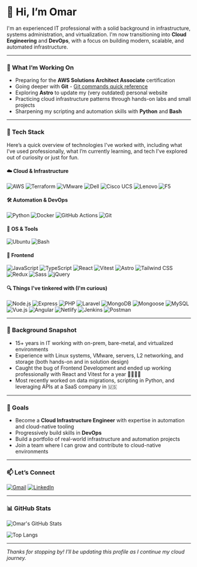 # 👋 Hi, I’m Omar

I'm an experienced IT professional with a solid background in infrastructure, systems administration, and virtualization. I'm now transitioning into **Cloud Engineering** and **DevOps**, with a focus on building modern, scalable, and automated infrastructure.

---

### 🌱 What I’m Working On

- Preparing for the **AWS Solutions Architect Associate** certification
- Going deeper with **Git** - [Git commands quick reference](./git-quick-reference.md)
- Exploring **Astro** to update my (very outdated) personal website
- Practicing cloud infrastructure patterns through hands-on labs and small projects
- Sharpening my scripting and automation skills with **Python** and **Bash**

---

### 🧰 Tech Stack

Here’s a quick overview of technologies I've worked with, including what I’ve used professionally, what I’m currently learning, and tech I've explored out of curiosity or just for fun.

#### ☁️ Cloud & Infrastructure

![AWS](https://img.shields.io/badge/AWS-Learning-lightgreen?style=flat&logo=amazonwebservices&logoColor=orange)
![Terraform](https://img.shields.io/badge/Terraform-Learning-lightgreen?style=flat&logo=terraform&logoColor=purple)
![VMware](https://img.shields.io/badge/VMware%20Vsphere-Deployed%20%26%20Configured%20/%20Presales-black?style=flat&logo=vmware&logoColor=white)
![Dell](https://img.shields.io/badge/Dell%20Servers%20%26%20Storage-Deployed%20%26%20Configured%20/%20Presales-007DB8?style=flat&logo=dell&logoColor=007DB8)
![Cisco UCS](https://img.shields.io/badge/Cisco%20UCS%20Servers-Deployed%20%26%20Configured%20/%20Presales-1BA0D7?style=flat&logo=cisco&logoColor=1BA0D7)
![Lenovo](https://img.shields.io/badge/Lenovo%20Servers-Presales%20Experience-ED1C24?style=flat&logo=lenovo&logoColor=white)
![F5](https://img.shields.io/badge/F5%20Networks-Load%20Balancing%20Experience-E60027?style=flat&logo=f5&logoColor=white)


#### 🛠 Automation & DevOps

![Python](https://img.shields.io/badge/Python-Used%20for%20Scripting-blue?style=flat&logo=python&logoColor=3776AB)
![Docker](https://img.shields.io/badge/Docker-Learning-lightgreen?style=flat&logo=docker&logoColor=2496ED)
![GitHub Actions](https://img.shields.io/badge/GitHub%20Actions-Learning-lightgreen?style=flat&logo=githubactions&logoColor=2088FF)
![Git](https://img.shields.io/badge/Git-Daily%20Use-pink?style=flat&logo=git&logoColor=F05032)

#### 🐧 OS & Tools

![Ubuntu](https://img.shields.io/badge/Linux-Primary%20OS-E95420?style=flat&logo=linux&logoColor=white)
![Bash](https://img.shields.io/badge/Bash-Daily%20Use-121011?style=flat&logo=gnubash&logoColor=white)

#### 🎨 Frontend

![JavaScript](https://img.shields.io/badge/JavaScript-Some%20Experience-F7DF1E?style=flat&logo=javascript&logoColor=F7DF1E)
![TypeScript](https://img.shields.io/badge/TypeScript-Some%20Experience-3178C6?style=flat&logo=typescript&logoColor=blue)
![React](https://img.shields.io/badge/React-Some%20Experience-20232A?style=flat&logo=react&logoColor=61DAFB)
![Vitest](https://img.shields.io/badge/Vitest-Some%20Experience-6E9F18?style=flat&logo=vitest&logoColor=6E9F18)
![Astro](https://img.shields.io/badge/Astro-Personal%20Projects-BC52EE?style=flat&logo=astro&logoColor=BC52EE)
![Tailwind CSS](https://img.shields.io/badge/TailwindCSS-Personal%20Projects-06B6D4?style=flat&logo=tailwindcss&logoColor=06B6D4)
![Redux](https://img.shields.io/badge/Redux-Familiar-764ABC?style=flat&logo=redux&logoColor=white)
![Sass](https://img.shields.io/badge/Sass-Familiar-CC6699?style=flat&logo=sass&logoColor=white)
![jQuery](https://img.shields.io/badge/jQuery-Familiar-0769AD?style=flat&logo=jquery&logoColor=white)

#### 🔍 Things I've tinkered with (I'm curious)

![Node.js](https://img.shields.io/badge/Node.js--339933?style=flat&logo=nodedotjs&logoColor=339933)
![Express](https://img.shields.io/badge/Express--000000?style=flat&logo=express&logoColor=white)
![PHP](https://img.shields.io/badge/PHP--777BB4?style=flat&logo=php&logoColor=white)
![Laravel](https://img.shields.io/badge/Laravel--gray?style=flat&logo=laravel&logoColor=FF2D20)
![MongoDB](https://img.shields.io/badge/MongoDB--gray?style=flat&logo=mongodb&logoColor=47A248)
![Mongoose](https://img.shields.io/badge/Mongoose--880000?style=flat&logo=mongoose&logoColor=white)
![MySQL](https://img.shields.io/badge/MySQL--4479A1?style=flat&logo=mysql&logoColor=white)
![Vue.js](https://img.shields.io/badge/Vue.js--gray?style=flat&logo=vuedotjs&logoColor=4FC08D)
![Angular](https://img.shields.io/badge/Angular--DD0031?style=flat&logo=angular&logoColor=white)
![Netlify](https://img.shields.io/badge/Netlify--gray?style=flat&logo=netlify&logoColor=00C7B7)
![Jenkins](https://img.shields.io/badge/Jenkins--D24939?style=flat&logo=jenkins&logoColor=white)
![Postman](https://img.shields.io/badge/Postman--gray?style=flat&logo=postman&logoColor=FF6C37)

---

### 🧰 Background Snapshot

- 15+ years in IT working with on-prem, bare-metal, and virtualized environments
- Experience with Linux systems, VMware, servers, L2 networking, and storage (both hands-on and in solution design)
- Caught the bug of Frontend Development and ended up working professionally with React and Vitest for a year 🤷‍♂️🤹‍♂️
- Most recently worked on data migrations, scripting in Python, and leveraging APIs at a SaaS company in 🇺🇸

---

### 🚀 Goals

- Become a **Cloud Infrastructure Engineer** with expertise in automation and cloud-native tooling
- Progressively build skills in **DevOps**
- Build a portfolio of real-world infrastructure and automation projects
- Join a team where I can grow and contribute to cloud-native environments

---

### 📫 Let’s Connect

[![Gmail](https://img.shields.io/badge/Gmail-D14836?style=flat&logo=gmail&logoColor=white)](mailto:oatiffer@gmail.com)
[![LinkedIn](https://img.shields.io/badge/LinkedIn-blue?style=flat&logo=linkedin&logoColor=white)](https://www.linkedin.com/in/oatiffer)

---

### 📊 GitHub Stats

![Omar's GitHub Stats](https://github-readme-stats.vercel.app/api?username=oatiffer&show_icons=true&theme=github_dark)

![Top Langs](https://github-readme-stats.vercel.app/api/top-langs/?username=oatiffer&layout=compact&theme=github_dark)

---

*Thanks for stopping by! I’ll be updating this profile as I continue my cloud journey.*
